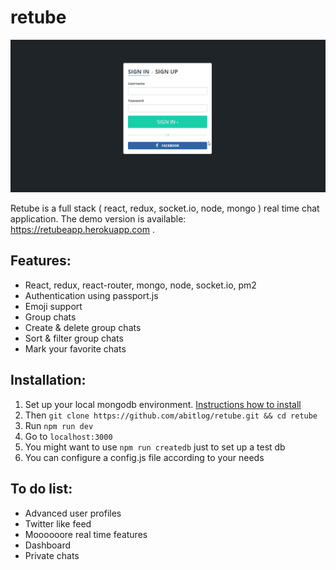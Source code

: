 # retube

![alt tag](demo.gif)

Retube is a full stack ( react, redux, socket.io, node, mongo ) real time chat application.
The demo version is available: https://retubeapp.herokuapp.com .

## Features:
- React, redux, react-router, mongo, node, socket.io, pm2
- Authentication using passport.js
- Emoji support
- Group chats
- Create & delete group chats
- Sort & filter group chats
- Mark your favorite chats

## Installation:
1. Set up your local mongodb environment. [Instructions how to install](https://docs.mongodb.org/manual/installation/)
2. Then `git clone https://github.com/abitlog/retube.git && cd retube`
3. Run `npm run dev`
4. Go to `localhost:3000`
5. You might want to use `npm run createdb` just to set up a test db
6. You can configure a config.js file according to your needs

## To do list:
- Advanced user profiles
- Twitter like feed
- Moooooore real time features
- Dashboard
- Private chats
